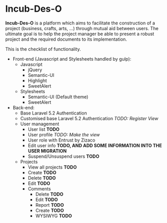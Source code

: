 # Incub-Des-O

**Incub-Des-O** is a platform which aims to facilitate the construction of a project (business, crafts, arts, ...) through mutual aid between users. The ultimate goal is to help the project manager be able to present a robust project and the required documents to its implementation.

This is the checklist of functionality.
- Front-end (Javascript and Stylesheets handled by gulp):
  - Javascript
    - jQuery
    - Semantic-UI
    - Highlight
    - SweetAlert
  - Stylesheets
    - Semantic-UI (Default theme)
    - SweetAlert
- Back-end: 
  - Base Laravel 5.2 Authentication
  - Customised base Laravel 5.2 Authentication _TODO: Register View_
  - User management
    - User list **TODO**
    - User profile _TODO: Make the view_
    - User role with Entrust by Zizaco
    - Edit user info **TODO, AND ADD SOME INFORMATION INTO THE USER MIGRATION**
    - Suspend/Unsuspend users **TODO**
  - Projects
    - View all projects **TODO**
    - Create **TODO**
    - Delete **TODO**
    - Edit **TODO**
    - Comments
      - Delete **TODO**
      - Edit **TODO**
      - Report **TODO**
      - Create **TODO**
      - WYSIWYG **TODO**
